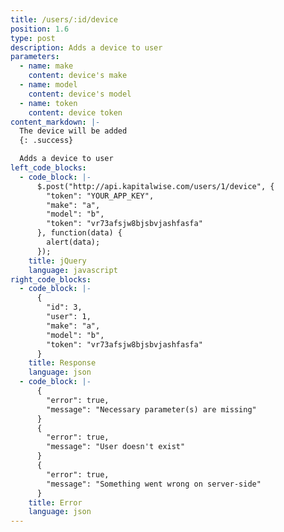 ```yaml
---
title: /users/:id/device
position: 1.6
type: post
description: Adds a device to user
parameters:
  - name: make
    content: device's make
  - name: model
    content: device's model
  - name: token
    content: device token
content_markdown: |-
  The device will be added
  {: .success}

  Adds a device to user
left_code_blocks:
  - code_block: |-
      $.post("http://api.kapitalwise.com/users/1/device", {
        "token": "YOUR_APP_KEY",
        "make": "a",
        "model": "b",
        "token": "vr73afsjw8bjsbvjashfasfa"
      }, function(data) {
        alert(data);
      });
    title: jQuery
    language: javascript
right_code_blocks:
  - code_block: |-
      { 
        "id": 3,
        "user": 1,
        "make": "a",
        "model": "b",
        "token": "vr73afsjw8bjsbvjashfasfa"
      }
    title: Response
    language: json
  - code_block: |-
      {
        "error": true,
        "message": "Necessary parameter(s) are missing"
      }
      {
        "error": true,
        "message": "User doesn't exist"
      }
      {
        "error": true,
        "message": "Something went wrong on server-side"
      }
    title: Error
    language: json
---
```



